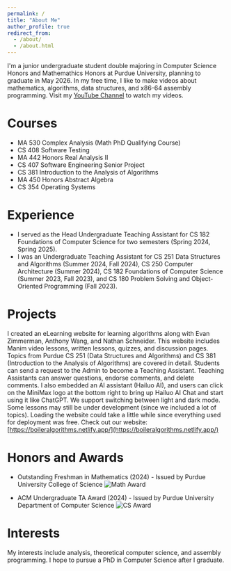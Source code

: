 ```yaml
---
permalink: /
title: "About Me"
author_profile: true
redirect_from: 
  - /about/
  - /about.html
---
```


I'm a junior undergraduate student double majoring in Computer Science Honors and Mathemathics Honors at Purdue University, planning to graduate in May 2026. In my free time, I like to make videos about mathematics, algorithms, data structures, and x86-64 assembly programming. Visit my [YouTube Channel](https://www.youtube.com/@ChristinaZhang-c4y) to watch my videos.

Courses
======
* MA 530 Complex Analysis (Math PhD Qualifying Course)
* CS 408 Software Testing
* MA 442 Honors Real Analysis II
* CS 407 Software Engineering Senior Project
* CS 381 Introduction to the Analysis of Algorithms
* MA 450 Honors Abstract Algebra
* CS 354 Operating Systems

Experience
======
* I served as the Head Undergraduate Teaching Assistant for CS 182 Foundations of Computer Science for two semesters (Spring 2024, Spring 2025).
* I was an Undergraduate Teaching Assistant for CS 251 Data Structures and Algorithms (Summer 2024, Fall 2024), CS 250 Computer Architecture (Summer 2024), CS 182 Foundations of Computer Science (Summer 2023, Fall 2023), and CS 180 Problem Solving and Object-Oriented Programming (Fall 2023).

Projects
======
I created an eLearning website for learning algorithms along with Evan Zimmerman, Anthony Wang, and Nathan Schneider. This website includes Manim video lessons, written lessons, quizzes, and discussion pages. Topics from Purdue CS 251 (Data Structures and Algorithms) and CS 381 (Introduction to the Analysis of Algorithms) are covered in detail. Students can send a request to the Admin to become a Teaching Assistant. Teaching Assistants can answer questions, endorse comments, and delete comments. I also embedded an AI assistant (Hailuo AI), and users can click on the MiniMax logo at the bottom right to bring up Hailuo AI Chat and start using it like ChatGPT. We support switching between light and dark mode. Some lessons may still be under development (since we included a lot of topics). Loading the website could take a little while since everything used for deployment was free. Check out our website: [https://boileralgorithms.netlify.app/](https://boileralgorithms.netlify.app/)

Honors and Awards
======
* Outstanding Freshman in Mathematics (2024) - Issued by Purdue University College of Science
 ![Math Award](./MA8A0336)

* ACM Undergraduate TA Award (2024) - Issued by Purdue University Department of Computer Science
  ![CS Award](./COS-Awards24-82)

Interests
======
My interests include analysis, theoretical computer science, and assembly programming. I hope to pursue a PhD in Computer Science after I graduate.
